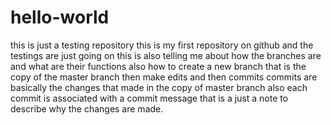 # hello-world
this is just a testing repository
this is my first repository on github and the testings are just going on 
this is also telling me about how the branches are and what are their functions 
also how to create a new branch that is the copy of the master branch
then make edits and then commits
commits are basically the changes that made in the copy of master branch
also each commit is associated with a commit message that is a just a note to describe why the changes are made.
